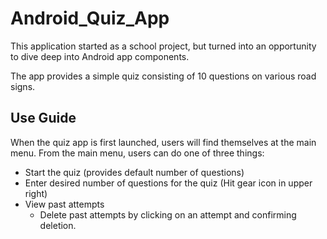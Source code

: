 # Android_Quiz_App

This application started as a school project, but turned into an opportunity to dive deep into Android app components. 

The app provides a simple quiz consisting of 10 questions on various road signs. 

## Use Guide

When the quiz app is first launched, users will find themselves at the main menu. From the main menu, users can do one of three things:

* Start the quiz (provides default number of questions)
* Enter desired number of questions for the quiz (Hit gear icon in upper right)
* View past attempts
  * Delete past attempts by clicking on an attempt and confirming deletion. 
